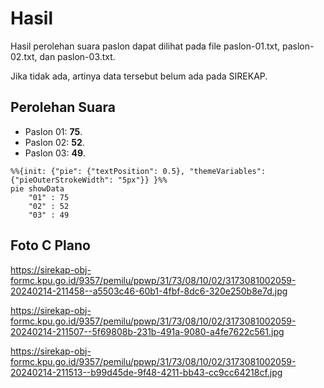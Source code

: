# Hasil

Hasil perolehan suara paslon dapat dilihat pada file paslon-01.txt, paslon-02.txt, dan paslon-03.txt.

Jika tidak ada, artinya data tersebut belum ada pada SIREKAP.

## Perolehan Suara

 * Paslon 01: **75**.
 * Paslon 02: **52**.
 * Paslon 03: **49**.

```mermaid
%%{init: {"pie": {"textPosition": 0.5}, "themeVariables": {"pieOuterStrokeWidth": "5px"}} }%%
pie showData
    "01" : 75
    "02" : 52
    "03" : 49
```
## Foto C Plano

https://sirekap-obj-formc.kpu.go.id/9357/pemilu/ppwp/31/73/08/10/02/3173081002059-20240214-211458--a5503c46-60b1-4fbf-8dc6-320e250b8e7d.jpg

https://sirekap-obj-formc.kpu.go.id/9357/pemilu/ppwp/31/73/08/10/02/3173081002059-20240214-211507--5f69808b-231b-491a-9080-a4fe7622c561.jpg

https://sirekap-obj-formc.kpu.go.id/9357/pemilu/ppwp/31/73/08/10/02/3173081002059-20240214-211513--b99d45de-9f48-4211-bb43-cc9cc64218cf.jpg
